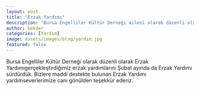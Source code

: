 ```yaml
---
layout: post
title: "Erzak Yardımı"
description: "Bursa Engelliler Kültür Derneği ailesi olarak düzenli olarak gerçekleştirdiğimiz erzak yardımlarını Şubat ayında da sürdürdük."
author: bekder
categories: [Yardım]
image: assets/images/blog/yardim.jpg
featured: false
---
```


Bursa Engelliler Kültür Derneği olarak düzenli olarak Erzak Yardımıgerçekleştirdiğimiz erzak yardımlarını Şubat ayında da Erzak Yardımı sürdürdük. Bizlere maddi destekte bulunan Erzak Yardımı yardımseverlerimize canı gönülden teşekkür ederiz.
